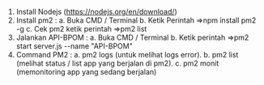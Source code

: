 1. Install Nodejs (https://nodejs.org/en/download/)
2. Install pm2  :
    a. Buka CMD / Terminal
    b. Ketik Perintah =>npm install pm2 -g
    c. Cek pm2 ketik perintah =>pm2 list
3. Jalankan API-BPOM :
    a. Buka CMD / Terminal
    b. Ketik perintah =>pm2 start server.js --name "API-BPOM"
4. Command PM2 :
    a. pm2 logs (untuk melihat logs error).
    b. pm2 list (melihat status / list app yang berjalan di pm2).
    c. pm2 monit (memonitoring app yang sedang berjalan)